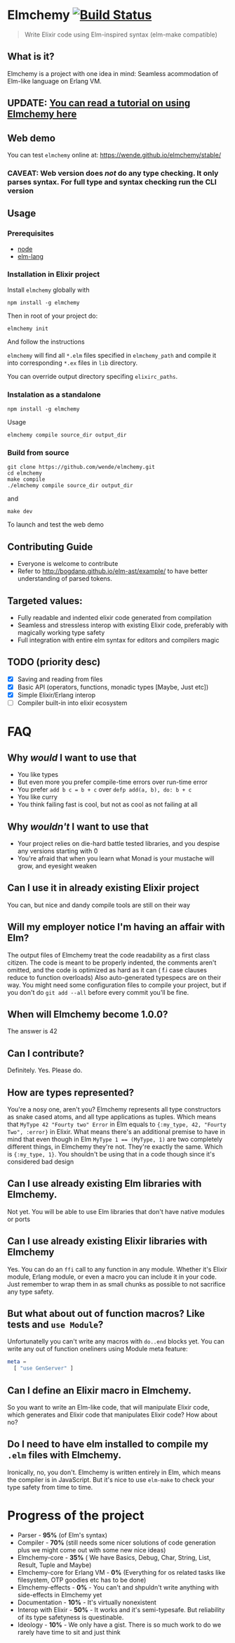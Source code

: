 # Elmchemy [![Build Status](https://travis-ci.org/wende/elmchemy.svg?branch=master)](https://travis-ci.org/wende/elmchemy)
> Write Elixir code using Elm-inspired syntax (elm-make compatible)

## What is it?
Elmchemy is a project with one idea in mind: Seamless acommodation of Elm-like language on Erlang VM.

## UPDATE: [You can read a tutorial on using Elmchemy here](https://medium.com/@krzysztof.wende/elmchemy-write-type-safe-elixir-code-with-elms-syntax-part-1-introduction-8968b76d721d)

## Web demo
You can test `elmchemy` online at:
https://wende.github.io/elmchemy/stable/

### CAVEAT: Web version does *not* do any type checking. It only parses syntax. For full type and syntax checking run the CLI version

## Usage

### Prerequisites
- [node](https://nodejs.org/en/)
- [elm-lang](https://guide.elm-lang.org/install.html)

### Installation in Elixir project
Install `elmchemy` globally with

```shell
npm install -g elmchemy
```

Then in root of your project do:
```shell
elmchemy init
```

And follow the instructions

`elmchemy` will find all `*.elm` files specified in `elmchemy_path` and compile it into corresponding `*.ex` files in `lib` directory.

You can override output directory specifing `elixirc_paths`.

### Instalation as a standalone
```shell
npm install -g elmchemy
```
Usage
```
elmchemy compile source_dir output_dir
```
### Build from source

```
git clone https://github.com/wende/elmchemy.git
cd elmchemy
make compile
./elmchemy compile source_dir output_dir
```
and 
```
make dev
```
To launch and test the web demo

## Contributing Guide
- Everyone is welcome to contribute
- Refer to http://bogdanp.github.io/elm-ast/example/ to have better understanding of parsed tokens.

## Targeted values:
- Fully readable and indented elixir code generated from compilation
- Seamless and stressless interop with existing Elixir code, preferably with magically working type safety
- Full integration with entire elm syntax for editors and compilers magic

## TODO (priority desc)
- [X] Saving and reading from files
- [X] Basic API (operators, functions, monadic types [Maybe, Just etc])
- [X] Simple Elixir/Erlang interop
- [ ] Compiler built-in into elixir ecosystem

# FAQ
## Why *would* I want to use that
- You like types
- But even more you prefer compile-time errors over run-time error
- You prefer `add b c = b + c` over `defp add(a, b), do: b + c`
- You like curry
- You think failing fast is cool, but not as cool as not failing at all

## Why *wouldn't* I want to use that
- Your project relies on die-hard battle tested libraries, and you despise any versions starting with 0
- You're afraid that when you learn what Monad is your mustache will grow, and eyesight weaken

## Can I use it in already existing Elixir project
You can, but nice and dandy compile tools are still on their way

## Will my employer notice I'm having an affair with Elm?
The output files of Elmchemy treat the code readability as a first class citizen. The code is meant to be properly indented, the comments aren't omitted, and the code is optimized as hard as it can ( f.i case clauses reduce to function overloads)
Also auto-generated typespecs are on their way.
You might need some configuration files to compile your project, but if you don't do `git add --all` before every commit you'll be fine.

## When will Elmchemy become 1.0.0?
The answer is 42

## Can I contribute?
Definitely. Yes. Please do.

## How are types represented?
You're a nosy one, aren't you?
Elmchemy represents all type constructors as snake cased atoms, and all type applications as tuples.
Which means that `MyType 42 "Fourty two" Error` in Elm equals to `{:my_type, 42, "Fourty Two", :error}` in Elixir.
What means there's an additional premise to have in mind that even though in Elm `MyType 1 == (MyType, 1)` are two completely different things, in Elmchemy they're not. They're exactly the same. Which is `{:my_type, 1}`. You shouldn't be using that in a code though since it's considered bad design

## Can I use already existing Elm libraries with Elmchemy.
Not yet. You will be able to use Elm libraries that don't have native modules or ports

## Can I use already existing Elixir libraries with Elmchemy
Yes. You can do an `ffi` call to any function in any module. Whether it's Elixir module, Erlang module, or even a macro you can include it in your code. Just remember to wrap them in as small chunks as possible to not sacrifice any type safety.

## But what about out of function macros? Like tests and `use Module`?
Unfortunatelly you can't write any macros with `do..end` blocks yet. You can write any out of function oneliners using Module meta feature:
```elm
meta = 
  [ "use GenServer" ]
```

## Can I define an Elixir macro in Elmchemy.
So you want to write an Elm-like code, that will manipulate Elixir code, which generates and Elixir code that manipulates Elixir code? How about no?

## Do I need to have elm installed to compile my `.elm` files with Elmchemy.
Ironically, no, you don't. Elmchemy is written entirely in Elm, which means the compiler is in JavaScript.
But it's nice to use `elm-make` to check your type safety from time to time.


# Progress of the project

- Parser - **95%** (of Elm's syntax)
- Compiler - **70%** (still needs some nicer solutions of code generation plus we might come out with some new nice ideas)
- Elmchemy-core - **35%** ( We have Basics, Debug, Char, String, List, Result, Tuple and Maybe) 
- Elmchemy-core for Erlang VM - **0%** (Everything for os related tasks like filesystem, OTP goodies etc has to be done)
- Elmchemy-effects - **0%** - You can't and shpuldn't write anything with side-effects in Elmchemy yet
- Documentation - **10%** - It's virtually nonexistent
- Interop with Elixir - **50%** - It works and it's semi-typesafe. But reliability of its type safetyness is questinable.
- Ideology - **10%** - We only have a gist. There is so much work to do we rarely have time to sit and just think

